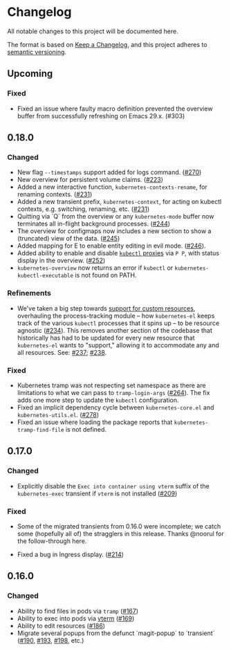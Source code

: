 # Changelog

All notable changes to this project will be documented here.

The format is based on [Keep a Changelog][],
and this project adheres to [semantic
versioning][semver].

[Keep a Changelog]: https://keepachangelog.com/en/1.0.0/
[semver]: https://semver.org/spec/v2.0.0.html

## Upcoming

### Fixed

- Fixed an issue where faulty macro definition prevented the overview
  buffer from successfully refreshing on Emacs 29.x. (#303)

## 0.18.0

### Changed

- New flag `--timestamps` support added for logs command.
  ([#270](https://github.com/kubernetes-el/kubernetes-el/pull/270))
- New overview for persistent volume claims.
  ([#223](https://github.com/kubernetes-el/kubernetes-el/pull/223))
- Added a new interactive function, `kubernetes-contexts-rename`, for
  renaming contexts.
  ([#231](https://github.com/kubernetes-el/kubernetes-el/pull/231))
- Added a new transient prefix, `kubernetes-context`, for acting on
  kubectl contexts, e.g. switching, renaming, etc.
  ([#231](https://github.com/kubernetes-el/kubernetes-el/pull/231))
- Quitting via \`Q\` from the overview or any `kubernetes-mode` buffer
  now terminates all in-flight background processes.
  ([#244](https://github.com/kubernetes-el/kubernetes-el/pull/244))
- The overview for configmaps now includes a new section to show a
  (truncated) view of the data.
  ([#245](https://github.com/kubernetes-el/kubernetes-el/pull/245))
- Added mapping for E to enable entity editing in evil mode.
  ([#246](https://github.com/kubernetes-el/kubernetes-el/pull/246)).
- Added ability to enable and disable [`kubectl` proxies][kubectl proxy] via
  `P P`, with status display in the overview. ([#252](https://github.com/kubernetes-el/kubernetes-el/pull/252))
- `kubernetes-overview` now returns an error if `kubectl` or
  `kubernetes-kubectl-executable` is not found on PATH.

[kubectl proxy]: https://kubernetes.io/docs/tasks/extend-kubernetes/http-proxy-access-api/

### Refinements

- We've taken a big step towards [support for custom
  resources](https://github.com/kubernetes-el/kubernetes-el/issues/69),
  overhauling the process-tracking module – how `kubernetes-el` keeps
  track of the various `kubectl` processes that it spins up – to be
  resource agnostic
  ([#234](https://github.com/kubernetes-el/kubernetes-el/issues/234)).
  This removes another section of the codebase that historically has
  had to be updated for every new resource that `kubernetes-el` wants
  to "support," allowing it to accommodate any and all resources. See:
  [#237](https://github.com/kubernetes-el/kubernetes-el/pull/237);
  [#238](https://github.com/kubernetes-el/kubernetes-el/pull/238).

### Fixed

- Kubernetes tramp was not respecting set namespace as there are limitations to what we can pass to `tramp-login-args`
  ([#264](https://github.com/kubernetes-el/kubernetes-el/issues/264)).  The fix adds one more step to update the
  `kubectl` configuration.
- Fixed an implicit dependency cycle between `kubernetes-core.el` and `kubernetes-utils.el`. ([#278])
- Fixed an issue where loading the package reports that `kubernetes-tramp-find-file` is not defined.

## 0.17.0

### Changed

- Explicitly disable the `Exec into container using vterm` suffix of
  the `kubernetes-exec` transient if `vterm` is not installed
  ([#209](https://github.com/kubernetes-el/kubernetes-el/pull/209))

### Fixed

- Some of the migrated transients from 0.16.0 were incomplete; we
  catch some (hopefully all of) the stragglers in this release. Thanks
  @noorul for the follow-through here.

- Fixed a bug in Ingress display.
  ([#214](https://github.com/kubernetes-el/kubernetes-el/pull/214))

## 0.16.0

### Changed

- Ability to find files in pods via `tramp`
  ([#167](https://github.com/kubernetes-el/kubernetes-el/pull/167))
- Ability to exec into pods via
  [vterm](https://github.com/akermu/emacs-libvterm)
  ([#169](https://github.com/kubernetes-el/kubernetes-el/pull/169))
- Ability to edit resources
  ([#186](https://github.com/kubernetes-el/kubernetes-el/pull/186))
- Migrate several popups from the defunct \`magit-popup\` to
  \`transient\`
  ([#190](https://github.com/kubernetes-el/kubernetes-el/pull/190),
  [#193](https://github.com/kubernetes-el/kubernetes-el/pull/193),
  [#198](https://github.com/kubernetes-el/kubernetes-el/pull/198),
  etc.)

[#278]: https://github.com/kubernetes-el/kubernetes-el/pull/278
